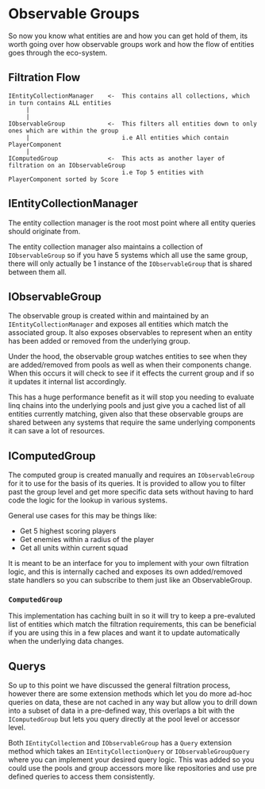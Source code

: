 # Observable Groups

So now you know what entities are and how you can get hold of them, its worth going over how observable groups work and how the flow of entities goes through the eco-system.

## Filtration Flow

```
IEntityCollectionManager	<-  This contains all collections, which in turn contains ALL entities
     |
     |
IObservableGroup      		<-  This filters all entities down to only ones which are within the group
     |                    		i.e All entities which contain PlayerComponent
     |
IComputedGroup        		<-  This acts as another layer of filtration on an IObservableGroup
                          		i.e Top 5 entities with PlayerComponent sorted by Score
```

## IEntityCollectionManager

The entity collection manager is the root most point where all entity queries should originate from.

The entity collection manager also maintains a collection of `IObservableGroup` so if you have 5 systems which all use the same group, there will only actually be 1 instance of the `IObservableGroup` that is shared between them all. 

## IObservableGroup

The observable group is created within and maintained by an `IEntityCollectionManager` and exposes all entities which match the associated group. It also exposes observables to represent when an entity has been added or removed from the underlying group.

Under the hood, the observable group watches entities to see when they are added/removed from pools as well as when their components change. When this occurs it will check to see if it effects the current group and if so it updates it internal list accordingly.

This has a huge performance benefit as it will stop you needing to evaluate linq chains into the underlying pools and just give you a cached list of all entities currently matching, given also that these observable groups are shared between any systems that require the same underlying components it can save a lot of resources.

## IComputedGroup

The computed group is created manually and requires an `IObservableGroup` for it to use for the basis of its queries. It is provided to allow you to filter past the group level and get more specific data sets without having to hard code the logic for the lookup in various systems.

General use cases for this may be things like:

- Get 5 highest scoring players
- Get enemies within a radius of the player
- Get all units within current squad

It is meant to be an interface for you to implement with your own filtration logic, and this is internally cached and exposes its own added/removed state handlers so you can subscribe to them just like an ObservableGroup.

### `ComputedGroup`

This implementation has caching built in so it will try to keep a pre-evaluted list of entities which match the filtration requirements, this can be beneficial if you are using this in a few places and want it to update automatically when the underlying data changes.

## Querys

So up to this point we have discussed the general filtration process, however there are some extension methods which let you do more ad-hoc queries on data, these are not cached in any way but allow you to drill down into a subset of data in a pre-defined way, this overlaps a bit with the `IComputedGroup` but lets you query directly at the pool level or accessor level.

Both `IEntityCollection` and `IObservableGroup` has a `Query` extension method which takes an `IEntityCollectionQuery` or `IObservableGroupQuery` where you can implement your desired query logic. This was added so you could use the pools and group accessors more like repositories and use pre defined queries to access them consistently.